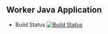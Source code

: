 ## Worker Java Application 

  * Build Status
[![Build Status](http://20.224.244.211:8080/buildStatus/icon?job=instantvoting%2Fworker-build)](http://20.224.244.211:8080/job/instantvoting/job/worker-build/)
